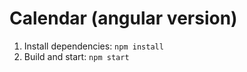 # Calendar (angular version)

1. Install dependencies: `npm install`
2. Build and start: `npm start`
